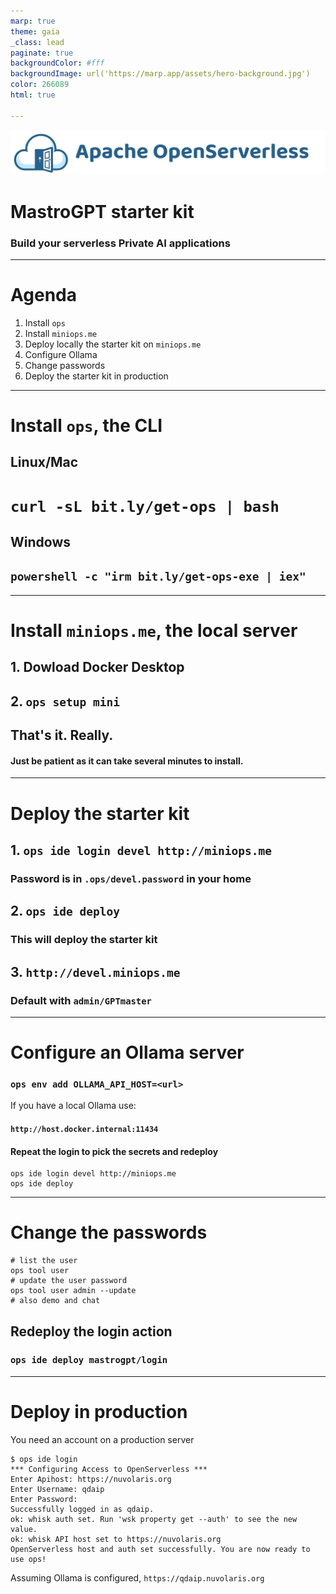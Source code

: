 ```yaml
---
marp: true
theme: gaia
_class: lead
paginate: true
backgroundColor: #fff
backgroundImage: url('https://marp.app/assets/hero-background.jpg')
color: 266089
html: true

---
```


![width:800px ](https://raw.githubusercontent.com/apache/openserverless/refs/heads/main/assets/logos/png/os-logo-full-horizontal-transparent.png)

# MastroGPT starter kit 

### Build your serverless Private AI applications


---
# Agenda
1. Install `ops`
2. Install `miniops.me`
3. Deploy locally the starter kit on `miniops.me`
4. Configure Ollama
5. Change passwords
6. Deploy the starter kit in production

---

# Install `ops`, the CLI

## Linux/Mac

# `curl -sL bit.ly/get-ops | bash`

## Windows

## `powershell -c "irm bit.ly/get-ops-exe | iex"`

---

# Install  `miniops.me`, the local server

## 1. Dowload **Docker Desktop**

## 2. `ops setup mini`

## That's it. Really.
#### Just be patient as it can take several minutes to install.

--- 

# Deploy the starter kit

## 1. `ops ide login devel http://miniops.me`

### Password is in `.ops/devel.password` in your home

## 2. `ops ide deploy`

### This will deploy the starter kit

## 3. `http://devel.miniops.me`

### Default with `admin/GPTmaster`

---

# Configure an Ollama server

### `ops env add OLLAMA_API_HOST=<url>`
If you have a local Ollama use: 

#### `http://host.docker.internal:11434`

#### Repeat the login to pick the secrets and  redeploy

```
ops ide login devel http://miniops.me
ops ide deploy
```

---
# Change the passwords

```
# list the user
ops tool user
# update the user password
ops tool user admin --update
# also demo and chat
```

## Redeploy the login action

### `ops ide deploy mastrogpt/login`

---
# Deploy in production

You need an account on a production server

```
$ ops ide login
*** Configuring Access to OpenServerless ***
Enter Apihost: https://nuvolaris.org
Enter Username: qdaip
Enter Password: 
Successfully logged in as qdaip.
ok: whisk auth set. Run 'wsk property get --auth' to see the new value.
ok: whisk API host set to https://nuvolaris.org
OpenServerless host and auth set successfully. You are now ready to use ops!
````
Assuming Ollama is configured, `https://qdaip.nuvolaris.org`